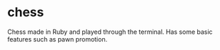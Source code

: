 chess
=====

Chess made in Ruby and played through the terminal. Has some basic features such as pawn promotion.
